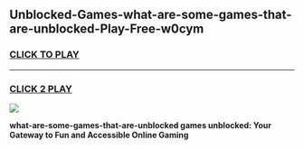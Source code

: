 
## Unblocked-Games-what-are-some-games-that-are-unblocked-Play-Free-w0cym
<h3>
<a href="https://premium76.site?title=what-are-some-games-that-are-unblocked&ref=21A">CLICK TO PLAY</a></h3>
<hr>

<h3>
<a href="https://premium76.site?title=what-are-some-games-that-are-unblocked&ref=21A">CLICK 2 PLAY</a>
  
</h3>

<a href="https://premium76.site?title=what-are-some-games-that-are-unblocked&ref=21A"><img src="https://clearcache.store/games.png"></a>


**what-are-some-games-that-are-unblocked games unblocked: Your Gateway to Fun and Accessible Online Gaming**
